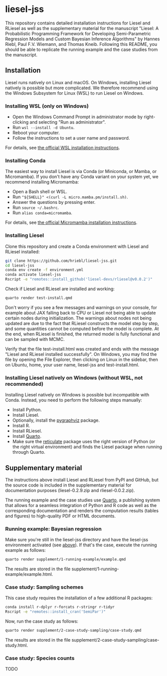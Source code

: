 # liesel-jss

This repository contains detailed installation instructions for Liesel and RLiesel as well as the supplementary material for the manuscript "Liesel: A Probabilistic Programming Framework for Developing Semi-Parametric Regression Models and Custom Bayesian Inference Algorithms" by Hannes Riebl, Paul F.V. Wiemann, and Thomas Kneib. Following this README, you should be able to replicate the running example and the case studies from the manuscript.

## Installation

Liesel runs natively on Linux and macOS. On Windows, installing Liesel natively is possible but more complicated. We therefore recommend using the Windows Subsystem for Linux (WSL) to run Liesel on Windows.

### Installing WSL (only on Windows)

- Open the Windows Command Prompt in administrator mode by right-clicking and selecting "Run as administrator".
- Run `wsl --install -d Ubuntu`.
- Reboot your computer.
- Follow the instructions to set a user name and password.

For details, see [the official WSL installation instructions](https://learn.microsoft.com/en-us/windows/wsl/install).

### Installing Conda

The easiest way to install Liesel is via Conda (or Miniconda, or Mamba, or Micromamba). If you don't have any Conda variant on your system yet, we recommend installing Micromamba:

- Open a Bash shell or WSL.
- Run `"${SHELL}" <(curl -L micro.mamba.pm/install.sh)`.
- Answer the questions by pressing enter.
- Run `source ~/.bashrc`.
- Run `alias conda=micromamba`.

For details, see [the official Micromamba installation instructions](https://mamba.readthedocs.io/en/latest/installation/micromamba-installation.html).

### Installing Liesel

Clone this repository and create a Conda environment with Liesel and RLiesel installed:

```sh
git clone https://github.com/hriebl/liesel-jss.git
cd liesel-jss
conda env create -f environment.yml
conda activate liesel-jss
Rscript -e "remotes::install_github('liesel-devs/rliesel@v0.0.2')"
```

Check if Liesel and RLiesel are installed and working:

```sh
quarto render test-install.qmd
```

Don't worry if you see a few messages and warnings on your console, for example about JAX falling back to CPU or Liesel not being able to update certain nodes during initialization. The warnings about nodes not being updated are due to the fact that RLiesel constructs the model step by step, and some quantities cannot be computed before the model is complete. At the end, when RLiesel is finished, the returned model is fully functional and can be sampled with MCMC.

Verify that the file test-install.html was created and ends with the message "Liesel and RLiesel installed successfully". On Windows, you may find the file by opening the File Explorer, then clicking on Linux in the sidebar, then on Ubuntu, home, your user name, liesel-jss and test-install.html.

### Installing Liesel natively on Windows (without WSL, not recommended)

Installing Liesel natively on Windows is possible but incompatible with Conda. Instead, you need to perform the following steps manually:

- Install Python.
- Install Liesel.
- Optionally, install the [pygraphviz](https://pygraphviz.github.io/) package.
- Install R.
- Install RLiesel.
- Install [Quarto](https://quarto.org/).
- Make sure the [reticulate](https://rstudio.github.io/reticulate/) package uses the right version of Python (or the right virtual environment) and finds the Liesel package when running through Quarto.

## Supplementary material

The instructions above install Liesel and RLiesel from PyPI and GitHub, but the source code is included in the supplementary material for documentation purposes (liesel-0.2.9.zip and rliesel-0.0.2.zip).

The running example and the case studies use [Quarto](https://quarto.org/), a publishing system that allows for a seamless integration of Python and R code as well as the corresponding documentation and renders the computation results (tables and figures) to high-quality PDF or HTML documents.

### Running example: Bayesian regression

Make sure you're still in the liesel-jss directory and have the liesel-jss environment activated (see [above](#installing-liesel)). If that's the case, execute the running example as follows:

```sh
quarto render supplement/1-running-example/example.qmd
```

The results are stored in the file supplement/1-running-example/example.html.

### Case study: Sampling schemes

This case study requires the installation of a few additional R packages:

```sh
conda install r-dplyr r-forcats r-stringr r-tidyr
Rscript -e "remotes::install_cran('SemiPar')"
```

Now, run the case study as follows:

```sh
quarto render supplement/2-case-study-sampling/case-study.qmd
```

The results are stored in the file supplement/2-case-study-sampling/case-study.html.

### Case study: Species counts

TODO

